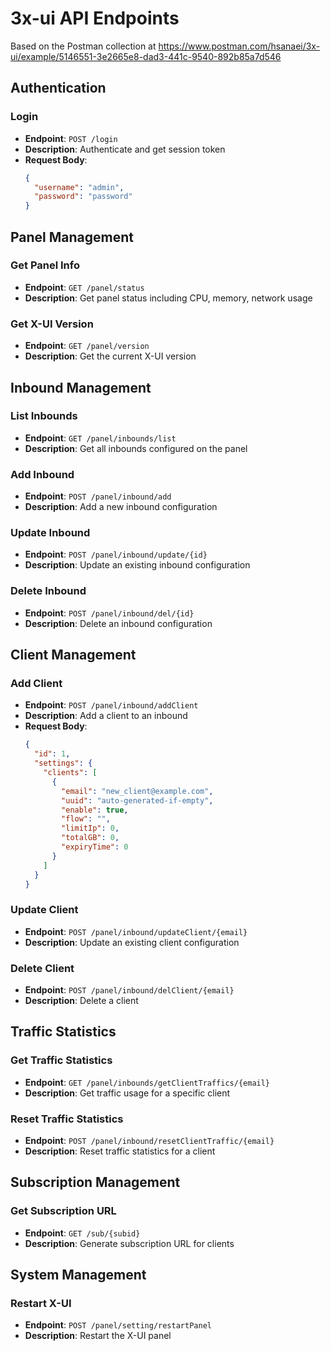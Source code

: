 # 3x-ui API Endpoints

Based on the Postman collection at https://www.postman.com/hsanaei/3x-ui/example/5146551-3e2665e8-dad3-441c-9540-892b85a7d546

## Authentication

### Login
- **Endpoint**: `POST /login`
- **Description**: Authenticate and get session token
- **Request Body**:
  ```json
  {
    "username": "admin",
    "password": "password"
  }
  ```

## Panel Management

### Get Panel Info
- **Endpoint**: `GET /panel/status`
- **Description**: Get panel status including CPU, memory, network usage

### Get X-UI Version
- **Endpoint**: `GET /panel/version`
- **Description**: Get the current X-UI version

## Inbound Management

### List Inbounds
- **Endpoint**: `GET /panel/inbounds/list`
- **Description**: Get all inbounds configured on the panel

### Add Inbound
- **Endpoint**: `POST /panel/inbound/add`
- **Description**: Add a new inbound configuration

### Update Inbound
- **Endpoint**: `POST /panel/inbound/update/{id}`
- **Description**: Update an existing inbound configuration

### Delete Inbound
- **Endpoint**: `POST /panel/inbound/del/{id}`
- **Description**: Delete an inbound configuration

## Client Management

### Add Client
- **Endpoint**: `POST /panel/inbound/addClient`
- **Description**: Add a client to an inbound
- **Request Body**:
  ```json
  {
    "id": 1,
    "settings": {
      "clients": [
        {
          "email": "new_client@example.com",
          "uuid": "auto-generated-if-empty",
          "enable": true,
          "flow": "",
          "limitIp": 0,
          "totalGB": 0,
          "expiryTime": 0
        }
      ]
    }
  }
  ```

### Update Client
- **Endpoint**: `POST /panel/inbound/updateClient/{email}`
- **Description**: Update an existing client configuration

### Delete Client
- **Endpoint**: `POST /panel/inbound/delClient/{email}`
- **Description**: Delete a client

## Traffic Statistics

### Get Traffic Statistics
- **Endpoint**: `GET /panel/inbounds/getClientTraffics/{email}`
- **Description**: Get traffic usage for a specific client

### Reset Traffic Statistics
- **Endpoint**: `POST /panel/inbound/resetClientTraffic/{email}`
- **Description**: Reset traffic statistics for a client

## Subscription Management

### Get Subscription URL
- **Endpoint**: `GET /sub/{subid}`
- **Description**: Generate subscription URL for clients

## System Management

### Restart X-UI
- **Endpoint**: `POST /panel/setting/restartPanel`
- **Description**: Restart the X-UI panel 